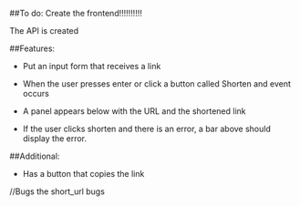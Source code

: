##To do:
Create the frontend!!!!!!!!!!

The API is created

##Features:
- Put an input form that receives a link
- When the user presses enter or click a button called Shorten and event occurs
- A panel appears below with the URL and the shortened link

- If the user clicks shorten and there is an error, a bar above should display the error.

##Additional:
- Has a button that copies the link

//Bugs
the short_url bugs

